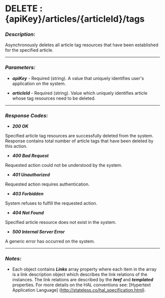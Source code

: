 
# DELETE : {apiKey}/articles/{articleId}/tags 

### *Description:* 
Asynchronously deletes all article tag resources that have been established for the specified article. 



* * *
### *Parameters:*


- ***apiKey*** - Required (string). A value that uniquely identifies user&#39;s application on the system. 


- ***articleId*** - Required (string). Value which uniquely identifies article whose tag resources need to be deleted. 


* * *
### *Response Codes:*


- ***200  OK*** 

 Specified article tag resources are successfully deleted from the system. Response contains total number of article tags that have been deleted by this action. 


- ***400  Bad Request*** 

 Requested action could not be understood by the system. 


- ***401  Unauthorized*** 

 Requested action requires authentication. 


- ***403  Forbidden*** 

 System refuses to fulfill the requested action. 


- ***404  Not Found*** 

 Specified article resource does not exist in the system. 


- ***500  Internal Server Error*** 

 A generic error has occurred on the system. 



* * *
### *Notes:* 
- Each object contains ***Links*** array property where each item in the array is a link description object which describes the link relations of the instances. The link relations are described by the ***href*** and ***templated*** properties. For more details on the HAL conventions see: [Hypertext Application Language] (http://stateless.co/hal_specification.html).

